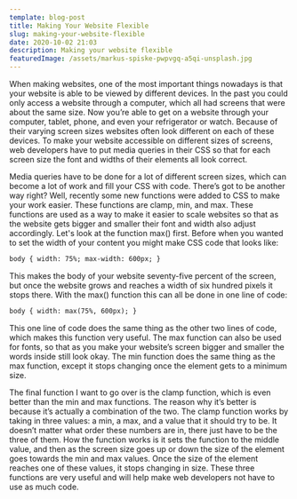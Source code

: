 ```yaml
---
template: blog-post
title: Making Your Website Flexible
slug: making-your-website-flexible
date: 2020-10-02 21:03
description: Making your website flexible
featuredImage: /assets/markus-spiske-pwpvgq-a5qi-unsplash.jpg
---
```


When making websites, one of the most important things nowadays is that your website is able to be viewed by different devices. In the past you could only access a website through a computer, which all had screens that were about the same size. Now you’re able to get on a website through your computer, tablet, phone, and even your refrigerator or watch. Because of their varying screen sizes websites often look different on each of these devices. To make your website accessible on different sizes of screens, web developers have to put media queries in their CSS so that for each screen size the font and widths of their elements all look correct.

Media queries have to be done for a lot of different screen sizes, which can become a lot of work and fill your CSS with code. There’s got to be another way right? Well, recently some new functions were added to CSS to make your work easier. These functions are clamp, min, and max. These functions are used as a way to make it easier to scale websites so that as the website gets bigger and smaller their font and width also adjust accordingly. Let's look at the function max() first. Before when you wanted to set the width of your content you might make CSS code that looks like:

```html
body { width: 75%; max-width: 600px; }
```

This makes the body of your website seventy-five percent of the screen, but once the website grows and reaches a width of six hundred pixels it stops there. With the max() function this can all be done in one line of code:

```html
body { width: max(75%, 600px); }
```

This one line of code does the same thing as the other two lines of code, which makes this function very useful. The max function can also be used for fonts, so that as you make your website’s screen bigger and smaller the words inside still look okay. The min function does the same thing as the max function, except it stops changing once the element gets to a minimum size.

The final function I want to go over is the clamp function, which is even better than the min and max functions. The reason why it’s better is because it’s actually a combination of the two. The clamp function works by taking in three values: a min, a max, and a value that it should try to be. It doesn’t matter what order these numbers are in, there just have to be the three of them. How the function works is it sets the function to the middle value, and then as the screen size goes up or down the size of the element goes towards the min and max values. Once the size of the element reaches one of these values, it stops changing in size. These three functions are very useful and will help make web developers not have to use as much code.